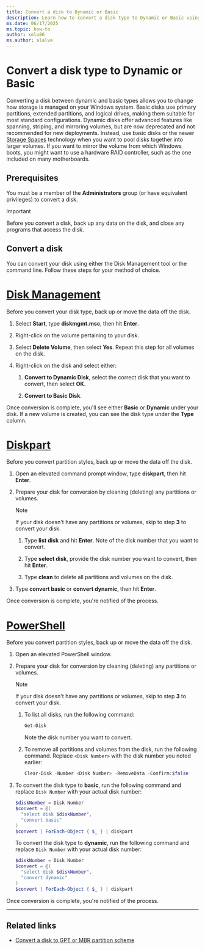```yaml
---
title: Convert a disk to Dynamic or Basic
description: Learn how to convert a disk type to Dynamic or Basic using Disk Management and the command line in Windows.
ms.date: 06/17/2025
ms.topic: how-to
author: xelu86
ms.author: alalve
---
```


# Convert a disk type to Dynamic or Basic

Converting a disk between dynamic and basic types allows you to change how storage is managed on your Windows system. Basic disks use primary partitions, extended partitions, and logical drives, making them suitable for most standard configurations. Dynamic disks offer advanced features like spanning, striping, and mirroring volumes, but are now deprecated and not recommended for new deployments. Instead, use basic disks or the newer [Storage Spaces](../storage-spaces/overview.md) technology when you want to pool disks together into larger volumes. If you want to mirror the volume from which Windows boots, you might want to use a hardware RAID controller, such as the one included on many motherboards.

## Prerequisites

You must be a member of the **Administrators** group (or have equivalent privileges) to convert a disk.

> [!IMPORTANT]
> Before you convert a disk, back up any data on the disk, and close any programs that access the disk.

## Convert a disk

You can convert your disk using either the Disk Management tool or the command line. Follow these steps for your method of choice.

# [Disk Management](#tab/disk-management)

Before you convert your disk type, back up or move the data off the disk.

1. Select **Start**, type **diskmgmt.msc**, then hit **Enter**.

1. Right-click on the volume pertaining to your disk.

1. Select **Delete Volume**, then select **Yes**. Repeat this step for all volumes on the disk.

1. Right-click on the disk and select either:

   1. **Convert to Dynamic Disk**, select the correct disk that you want to convert, then select **OK**.

   1. **Convert to Basic Disk**.

Once conversion is complete, you'll see either **Basic** or **Dynamic** under your disk. If a new volume is created, you can see the disk type under the **Type** column.

# [Diskpart](#tab/diskpart)

Before you convert partition styles, back up or move the data off the disk.

1. Open an elevated command prompt window, type **diskpart**, then hit **Enter**.

1. Prepare your disk for conversion by cleaning (deleting) any partitions or volumes.

   > [!NOTE]
   > If your disk doesn't have any partitions or volumes, skip to step **3** to convert your disk.

   1. Type **list disk** and hit **Enter**. Note of the disk number that you want to convert.

   1. Type **select disk**, provide the disk number you want to convert, then hit **Enter**.

   1. Type **clean** to delete all partitions and volumes on the disk.

1. Type **convert basic** or **convert dynamic**, then hit **Enter**.

Once conversion is complete, you're notified of the process.

# [PowerShell](#tab/powershell)

Before you convert partition styles, back up or move the data off the disk.

1. Open an elevated PowerShell window.

1. Prepare your disk for conversion by cleaning (deleting) any partitions or volumes.

   > [!NOTE]
   > If your disk doesn't have any partitions or volumes, skip to step **3** to convert your disk.

   1. To list all disks, run the following command:

      ```powershell
      Get-Disk
      ```

      Note the disk number you want to convert.

   1. To remove all partitions and volumes from the disk, run the following command. Replace `<Disk Number>` with the disk number you noted earlier:

      ```powershell
      Clear-Disk -Number <Disk Number> -RemoveData -Confirm:$false
      ```

1. To convert the disk type to **basic**, run the following command and replace `Disk Number` with your actual disk number:

   ```powershell
   $diskNumber = Disk Number
   $convert = @(
     "select disk $diskNumber",
     "convert basic"
   )
   $convert | ForEach-Object { $_ } | diskpart
   ```

   To convert the disk type to **dynamic**, run the following command and replace `Disk Number` with your actual disk number:

   ```powershell
   $diskNumber = Disk Number
   $convert = @(
     "select disk $diskNumber",
     "convert dynamic"
   )
   $convert | ForEach-Object { $_ } | diskpart
   ```

Once conversion is complete, you're notified of the process.

---

## Related links

- [Convert a disk to GPT or MBR partition scheme](change-disk-partition-scheme.md)
